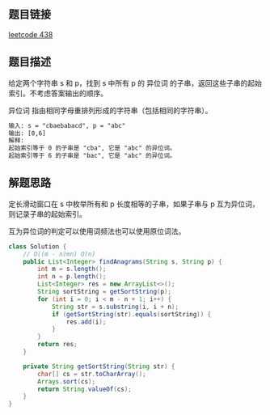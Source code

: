 ## 题目链接

[leetcode 438](https://leetcode.cn/problems/find-all-anagrams-in-a-string/)

## 题目描述

给定两个字符串 s 和 p，找到 s 中所有 p 的 异位词 的子串，返回这些子串的起始索引。不考虑答案输出的顺序。  

异位词 指由相同字母重排列形成的字符串（包括相同的字符串）。  

```html
输入: s = "cbaebabacd", p = "abc"
输出: [0,6]
解释:
起始索引等于 0 的子串是 "cba", 它是 "abc" 的异位词。
起始索引等于 6 的子串是 "bac", 它是 "abc" 的异位词。
```

## 解题思路

定长滑动窗口在 s 中枚举所有和 p 长度相等的子串，如果子串与 p 互为异位词，则记录子串的起始索引。    

互为异位词的判定可以使用词频法也可以使用原位词法。  

```JAVA
class Solution {
    // O((m - n)mn) O(n)
    public List<Integer> findAnagrams(String s, String p) {
        int m = s.length();
        int n = p.length();
        List<Integer> res = new ArrayList<>();
        String sortString = getSortString(p);
        for (int i = 0; i < m - n + 1; i++) {
            String str = s.substring(i, i + n);
            if (getSortString(str).equals(sortString)) {
                res.add(i);
            }
        }
        return res;
    }

    private String getSortString(String str) {
        char[] cs = str.toCharArray();
        Arrays.sort(cs);
        return String.valueOf(cs);
    }
}
```

